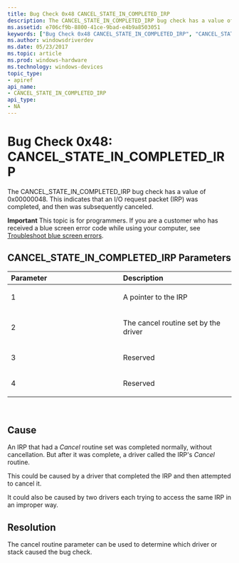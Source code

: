 ```yaml
---
title: Bug Check 0x48 CANCEL_STATE_IN_COMPLETED_IRP
description: The CANCEL_STATE_IN_COMPLETED_IRP bug check has a value of 0x00000048. This indicates that an I/O request packet (IRP) was completed, and then was subsequently canceled.
ms.assetid: e706cf9b-8800-41ce-9bad-e4b9a8503051
keywords: ["Bug Check 0x48 CANCEL_STATE_IN_COMPLETED_IRP", "CANCEL_STATE_IN_COMPLETED_IRP"]
ms.author: windowsdriverdev
ms.date: 05/23/2017
ms.topic: article
ms.prod: windows-hardware
ms.technology: windows-devices
topic_type:
- apiref
api_name:
- CANCEL_STATE_IN_COMPLETED_IRP
api_type:
- NA
---
```


# Bug Check 0x48: CANCEL\_STATE\_IN\_COMPLETED\_IRP


The CANCEL\_STATE\_IN\_COMPLETED\_IRP bug check has a value of 0x00000048. This indicates that an I/O request packet (IRP) was completed, and then was subsequently canceled.

**Important** This topic is for programmers. If you are a customer who has received a blue screen error code while using your computer, see [Troubleshoot blue screen errors](http://windows.microsoft.com/windows-10/troubleshoot-blue-screen-errors).

## CANCEL\_STATE\_IN\_COMPLETED\_IRP Parameters


<table>
<colgroup>
<col width="50%" />
<col width="50%" />
</colgroup>
<thead>
<tr class="header">
<th align="left">Parameter</th>
<th align="left">Description</th>
</tr>
</thead>
<tbody>
<tr class="odd">
<td align="left"><p>1</p></td>
<td align="left"><p>A pointer to the IRP</p></td>
</tr>
<tr class="even">
<td align="left"><p>2</p></td>
<td align="left"><p>The cancel routine set by the driver</p></td>
</tr>
<tr class="odd">
<td align="left"><p>3</p></td>
<td align="left"><p>Reserved</p></td>
</tr>
<tr class="even">
<td align="left"><p>4</p></td>
<td align="left"><p>Reserved</p></td>
</tr>
</tbody>
</table>

 

Cause
-----

An IRP that had a *Cancel* routine set was completed normally, without cancellation. But after it was complete, a driver called the IRP's *Cancel* routine.

This could be caused by a driver that completed the IRP and then attempted to cancel it.

It could also be caused by two drivers each trying to access the same IRP in an improper way.

Resolution
----------

The cancel routine parameter can be used to determine which driver or stack caused the bug check.

 

 




